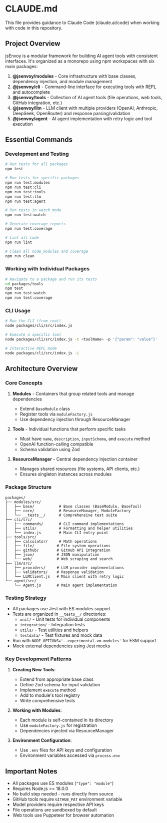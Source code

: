 # CLAUDE.md

This file provides guidance to Claude Code (claude.ai/code) when working with code in this repository.

## Project Overview

jsEnvoy is a modular framework for building AI agent tools with consistent interfaces. It's organized as a monorepo using npm workspaces with six main packages:

1. **@jsenvoy/modules** - Core infrastructure with base classes, dependency injection, and module management
2. **@jsenvoy/cli** - Command-line interface for executing tools with REPL and autocomplete
3. **@jsenvoy/tools** - Collection of AI agent tools (file operations, web tools, GitHub integration, etc.)
4. **@jsenvoy/llm** - LLM client with multiple providers (OpenAI, Anthropic, DeepSeek, OpenRouter) and response parsing/validation
5. **@jsenvoy/agent** - AI agent implementation with retry logic and tool execution

## Essential Commands

### Development and Testing

```bash
# Run tests for all packages
npm test

# Run tests for specific packages
npm run test:modules
npm run test:cli
npm run test:tools
npm run test:llm
npm run test:agent

# Run tests in watch mode
npm run test:watch

# Generate coverage reports
npm run test:coverage

# Lint all code
npm run lint

# Clean all node_modules and coverage
npm run clean
```

### Working with Individual Packages

```bash
# Navigate to a package and run its tests
cd packages/tools
npm test
npm run test:watch
npm run test:coverage
```

### CLI Usage

```bash
# Run the CLI (from root)
node packages/cli/src/index.js

# Execute a specific tool
node packages/cli/src/index.js -t <toolName> -p '{"param": "value"}'

# Interactive REPL mode
node packages/cli/src/index.js -i
```

## Architecture Overview

### Core Concepts

1. **Modules** - Containers that group related tools and manage dependencies
   - Extend `BaseModule` class
   - Register tools via `moduleFactory.js`
   - Use dependency injection through ResourceManager

2. **Tools** - Individual functions that perform specific tasks
   - Must have `name`, `description`, `inputSchema`, and `execute` method
   - OpenAI function-calling compatible
   - Schema validation using Zod

3. **ResourceManager** - Central dependency injection container
   - Manages shared resources (file systems, API clients, etc.)
   - Ensures singleton instances across modules

### Package Structure

```
packages/
├── modules/src/
│   ├── base/           # Base classes (BaseModule, BaseTool)
│   ├── core/           # ResourceManager, ModuleFactory
│   └── __tests__/      # Comprehensive test suite
├── cli/src/
│   ├── commands/       # CLI command implementations
│   ├── utils/          # Formatting and helper utilities
│   └── index.js        # Main CLI entry point
├── tools/src/
│   ├── calculator/     # Math operations
│   ├── file/          # File system operations
│   ├── github/        # GitHub API integration
│   ├── json/          # JSON manipulation
│   └── web/           # Web scraping and search
├── llm/src/
│   ├── providers/     # LLM provider implementations
│   ├── validators/    # Response validation
│   └── LLMClient.js   # Main client with retry logic
└── agent/src/
    └── Agent.js       # Main agent implementation
```

### Testing Strategy

- All packages use Jest with ES modules support
- Tests are organized in `__tests__/` directories:
  - `unit/` - Unit tests for individual components
  - `integration/` - Integration tests
  - `utils/` - Test utilities and helpers
  - `testdata/` - Test fixtures and mock data
- Run with `NODE_OPTIONS='--experimental-vm-modules'` for ESM support
- Mock external dependencies using Jest mocks

### Key Development Patterns

1. **Creating New Tools**:
   - Extend from appropriate base class
   - Define Zod schema for input validation
   - Implement `execute` method
   - Add to module's tool registry
   - Write comprehensive tests

2. **Working with Modules**:
   - Each module is self-contained in its directory
   - Use `moduleFactory.js` for registration
   - Dependencies injected via ResourceManager

3. **Environment Configuration**:
   - Use `.env` files for API keys and configuration
   - Environment variables accessed via `process.env`

## Important Notes

- All packages use ES modules (`"type": "module"`)
- Requires Node.js >= 18.0.0
- No build step needed - runs directly from source
- GitHub tools require `GITHUB_PAT` environment variable
- Model providers require respective API keys
- File operations are sandboxed by default
- Web tools use Puppeteer for browser automation